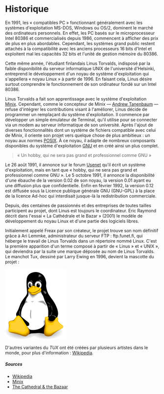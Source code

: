 
# Historique

En 1991, les « compatibles PC » fonctionnant généralement avec les systèmes d'exploitation MS-DOS, Windows ou OS/2, dominent le marché des ordinateurs personnels. En effet, les PC basés sur le microprocesseur Intel 80386 et commercialisés depuis 1986, commencent à afficher des prix de plus en plus abordables. Cependant, les systèmes grand public restent attachés à la compatibilité avec les anciens processeurs 16 bits d'Intel et exploitent mal les capacités 32 bits et l'unité de gestion mémoire du 80386.

Cette même année, l'étudiant finlandais Linus Torvalds, indisposé par la faible disponibilité du serveur informatique UNIX de l'université d'Helsinki, entreprend le développement d'un noyau de système d'exploitation qui s'appellera « noyau Linux » à partir de 1996. En faisant cela, Linus désire surtout comprendre le fonctionnement de son ordinateur fondé sur un Intel 80386.

Linus Torvalds a fait son apprentissage avec le système d'exploitation [Minix](http://fr.wikipedia.org/wiki/Minix "Wikipedia : Minix"). Cependant, comme le concepteur de Minix — [Andrew Tanenbaum](http://fr.wikipedia.org/wiki/Andrew_Tanenbaum "Wikipedia : Andrew Tanenbaum") — refuse d'intégrer les contributions visant à l'améliorer, Linus décide de programmer un remplaçant du système d'exploitation. Il commence par développer un simple émulateur de Terminal, qu'il utilise pour se connecter via un modem au serveur informatique de son université. Après l'ajout de diverses fonctionnalités dont un système de fichiers compatible avec celui de Minix, il oriente son projet vers quelque chose de plus ambitieux : un noyau aux normes [POSIX](http://fr.wikipedia.org/wiki/POSIX "Wikipedia : POSIX"). À ce noyau, il adapte de nombreux composants disponibles du système d'exploitation [GNU](http://fr.wikipedia.org/wiki/GNU "Wikipedia : GNU") et en créé ainsi un plus complet.

> « Un hobby, qui ne sera pas grand et professionnel comme GNU »

Le 26 août 1991, il annonce sur le forum [Usenet](http://fr.wikipedia.org/wiki/Usenet "Wikipedia : Usenet") qu'il écrit un système d'exploitation, mais en tant que « hobby, qui ne sera pas grand et professionnel comme GNU ». Le 5 octobre 1991, il annonce la disponibilité d'une ébauche de la version 0.02 de son noyau, la version 0.01 ayant eu une diffusion plus que confidentielle. Enfin en février 1992, la version 0.12 est diffusée sous la Licence publique générale GNU (GNU-GPL) à la place de la licence Ad-hoc qui interdisait jusque-là la redistribution commerciale.

Depuis, des centaines de passionnés et des entreprises de toutes tailles participent au projet, dont Linus est toujours le coordinateur. Eric Raymond décrit dans l'essai « La Cathédrale et le Bazar » (2001) le modèle de développement du noyau Linux et d'une partie des logiciels libres.

Initialement appelé Freax par son créateur, le projet trouve son nom définitif grâce à Ari Lemmke, administrateur du serveur FTP : ftp.funet.fi, qui héberge le travail de Linus Torvalds dans un répertoire nommé Linux. C'est la première apparition d'un terme composé à partir de « Linus » et « UNIX », qui deviendra par la suite une marque déposée au nom de Linus Torvalds. Le manchot Tux, dessiné par Larry Ewing en 1996, devient la mascotte du projet :

![Tux Original de Larry Ewing](images/tux.png "Tux original de Larry Ewing")

D'autres variantes du *TUX* ont été créées par plusieurs artistes dans le monde, pour plus d'information : [Wikipedia](http://fr.wikipedia.org/wiki/Tux "Wikipedia : Tux").

##### Sources

- [Wikipedia](http://fr.wikipedia.org/wiki/Linux "Wikipedia : Linux")
- [Minix](http://www.minix3.org/ "Minix - Site officiel")
- [The Cathedral & the Bazaar](http://www.amazon.fr/The-Cathedral-Bazaar-en-anglais/dp/1565927249/ref=sr_1_5?ie=UTF8&qid=1374937433&sr=8-5&keywords=la+cath%C3%A9drale+et+le+bazar "Amazon, en anglais")
